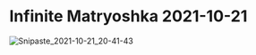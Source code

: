 # Infinite Matryoshka 2021-10-21

![Snipaste_2021-10-21_20-41-43](https://vichien-public.oss-cn-guangzhou.aliyuncs.com/typora/Snipaste_2021-10-21_20-41-43.jpg)

